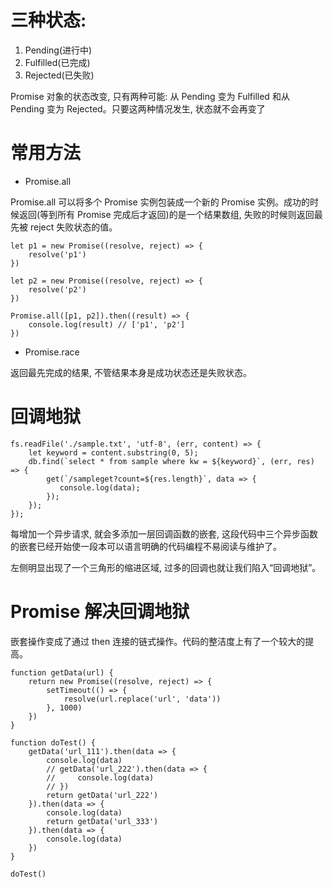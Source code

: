 # 三种状态:

1.  Pending(进行中)
2.  Fulfilled(已完成)
3.  Rejected(已失败)

Promise 对象的状态改变, 只有两种可能: 从 Pending 变为 Fulfilled 和从 Pending 变为 Rejected。只要这两种情况发生, 状态就不会再变了

# 常用方法

- Promise.all

Promise.all 可以将多个 Promise 实例包装成一个新的 Promise 实例。成功的时候返回(等到所有 Promise 完成后才返回)的是一个结果数组, 失败的时候则返回最先被 reject 失败状态的值。

```
let p1 = new Promise((resolve, reject) => {
    resolve('p1')
})

let p2 = new Promise((resolve, reject) => {
    resolve('p2')
})

Promise.all([p1, p2]).then((result) => {
    console.log(result) // ['p1', 'p2']
})
```

- Promise.race

返回最先完成的结果, 不管结果本身是成功状态还是失败状态。


# 回调地狱

```
fs.readFile('./sample.txt', 'utf-8', (err, content) => {
    let keyword = content.substring(0, 5);
    db.find(`select * from sample where kw = ${keyword}`, (err, res) => {
        get(`/sampleget?count=${res.length}`, data => {
           console.log(data);
        });
    });
});
```

每增加一个异步请求, 就会多添加一层回调函数的嵌套, 这段代码中三个异步函数的嵌套已经开始使一段本可以语言明确的代码编程不易阅读与维护了。

左侧明显出现了一个三角形的缩进区域, 过多的回调也就让我们陷入“回调地狱”。

# Promise 解决回调地狱

嵌套操作变成了通过 then 连接的链式操作。代码的整洁度上有了一个较大的提高。

```
function getData(url) {
    return new Promise((resolve, reject) => {
        setTimeout(() => {
            resolve(url.replace('url', 'data'))
        }, 1000)
    })
}

function doTest() {
    getData('url_111').then(data => {
        console.log(data)
        // getData('url_222').then(data => {
        //     console.log(data)
        // })
        return getData('url_222')
    }).then(data => {
        console.log(data)
        return getData('url_333')
    }).then(data => {
        console.log(data)
    })
}

doTest()
```
